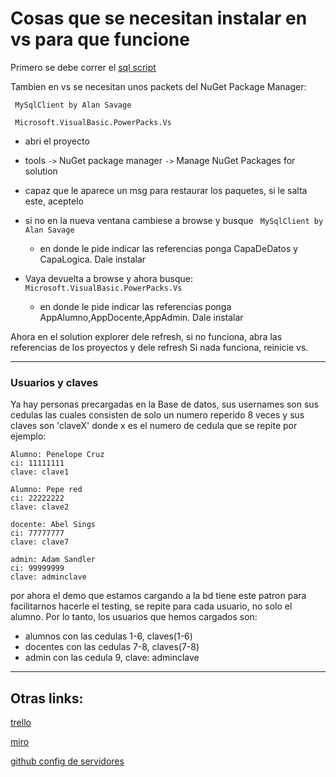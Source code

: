 # Cosas que se necesitan instalar en vs para que funcione 

Primero se debe correr el [sql script](https://github.com/FedericoCosta2021/MysqlScript-ultima2021.git)

Tambien en vs se necesitan unos packets del NuGet Package Manager:

` MySqlClient by Alan Savage`

` Microsoft.VisualBasic.PowerPacks.Vs`

- abri el proyecto

- tools `->` NuGet package manager `->` Manage NuGet Packages for solution 

- capaz que le aparece un msg para restaurar los paquetes, si le salta este, aceptelo

- si no en la nueva ventana cambiese a browse y busque
` MySqlClient by Alan Savage`
  - en donde le pide indicar las referencias ponga CapaDeDatos y CapaLogica. Dale instalar

- Vaya devuelta a browse y ahora busque:
` Microsoft.VisualBasic.PowerPacks.Vs`
  - en donde le pide indicar las referencias ponga AppAlumno,AppDocente,AppAdmin. Dale instalar

Ahora en el solution explorer dele refresh, si no funciona, abra las referencias de los proyectos y dele refresh Si nada funciona, reinicie vs.

---

### Usuarios y claves
 
Ya hay personas precargadas en la Base de datos, sus usernames son sus cedulas las cuales consisten de solo un numero reperido 8 veces y sus claves son 'claveX' donde x es el numero de cedula que se repite por ejemplo:

```
Alumno: Penelope Cruz
ci: 11111111
clave: clave1

Alumno: Pepe red
ci: 22222222
clave: clave2

docente: Abel Sings
ci: 77777777
clave: clave7

admin: Adam Sandler
ci: 99999999
clave: adminclave
```

por ahora el demo que estamos cargando a la bd tiene este patron para facilitarnos hacerle el testing, se repite para cada usuario, no solo el alumno. 
Por lo tanto, los usuarios que hemos cargados son: 
- alumnos con las cedulas 1-6, claves(1-6) 
- docentes con las cedulas 7-8, claves(7-8) 
- admin con las cedula 9, clave: adminclave

---

## Otras links:
[trello](https://github.com/FedericoCosta2021/MysqlScript-ultima2021.git)

[miro](https://github.com/FedericoCosta2021/MysqlScript-ultima2021.git)

[github config de servidores](https://github.com/ULTIMA2021/Sistemas-Operativos)
